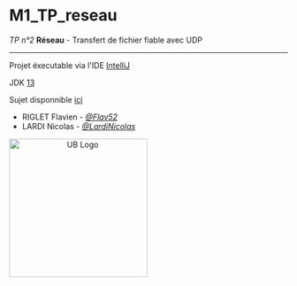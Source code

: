 # M1_TP_reseau
*TP n°2* **Réseau** - Transfert de fichier fiable avec UDP
***
Projet éxecutable via l'IDE [IntelliJ](https://www.jetbrains.com/fr-fr/idea/)

JDK [13](https://www.oracle.com/java/technologies/javase-jdk13-downloads.html)

Sujet disponnible [ici](http://ufrsciencestech.u-bourgogne.fr/master1/Reseaux/TP/TP2.pdf)

* RIGLET Flavien - [*@Flav52*](https://github.com/Flav52)
* LARDI Nicolas - [*@LardiNicolas*](https://github.com/LardiNicolas)

<img style="text-align:center" src="https://blog.u-bourgogne.fr/list-maps-fr/wp-content/uploads/sites/56/2016/01/logo-uB-filet.jpg" width="250" alt="UB Logo">
